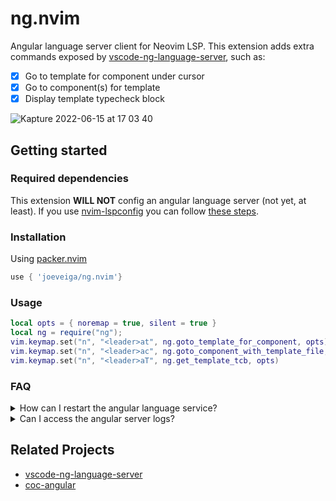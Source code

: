 # ng.nvim

Angular language server client for Neovim LSP. This extension adds extra commands exposed by [vscode-ng-language-server](https://github.com/angular/vscode-ng-language-service), such as:

- [x] Go to template for component under cursor
- [x] Go to component(s) for template
- [x] Display template typecheck block

![Kapture 2022-06-15 at 17 03 40](https://user-images.githubusercontent.com/19226858/173929937-e2b6db50-0ce7-451b-9e61-7e7a88696145.gif)

## Getting started

### Required dependencies

This extension **WILL NOT** config an angular language server (not yet, at least). If you use [nvim-lspconfig](https://github.com/neovim/nvim-lspconfig) you can follow [these steps](https://github.com/neovim/nvim-lspconfig/blob/master/doc/server_configurations.md#angularls).

### Installation

Using [packer.nvim](https://github.com/wbthomason/packer.nvim)

```lua
use { 'joeveiga/ng.nvim'}
```

### Usage

```lua
local opts = { noremap = true, silent = true }
local ng = require("ng");
vim.keymap.set("n", "<leader>at", ng.goto_template_for_component, opts)
vim.keymap.set("n", "<leader>ac", ng.goto_component_with_template_file, opts)
vim.keymap.set("n", "<leader>aT", ng.get_template_tcb, opts)
```

### FAQ

<details>
 <summary>How can I restart the angular language service?</summary>

 <br>
 
 VSCode provides a `Angular: Restart Angular Language Server` command to restart the service. Unfortunately `ng.nvim` does not
 manage the lifecycle of the server at the moment. However, you can use [nvim-lspconfig](https://github.com/neovim/nvim-lspconfig) to
 accomplish this with the `:LspRestart` command.

![Kapture 2022-06-15 at 21 59 23](https://user-images.githubusercontent.com/19226858/173974953-68cc17a5-1684-43f1-80cb-78b6cf95ae8e.gif)

</details>

<details>
 <summary>Can I access the angular server logs?</summary>

 <br>
 
 I don't plan to support VSCode's `Angular: Open Language Server Log` command at the moment (at least not the functionality to automatically
 enable logging). PRs are welcome though ;). If you want to do this via lspconfig, you can add it to your `angularls` config cmd like so:

<!-- prettier-ignore -->
 ```lua
local cmd = {
  "ngserver",
  "--stdio",
  "--tsProbeLocations",
  "<typescript_path>",
  "--ngProbeLocations",
  "<angular_language_service_path>",
  -- THESE ARE THE RELEVANT OPTIONS
  "--logFile",
  "<path_to_logs>/nglangsvc.log",
  "--logVerbosity",
  "verbose" -- terse|normal|verbose|requestTime
}

lspconfig.angularls.setup({
  cmd = cmd,
  capabilities = capabilities,
  on_new_config = function(new_config, new_root_dir)
    new_config.cmd = cmd
  end
})

-- ...
-- you can then add a mapping to open the file
vim.keymap.set("n", "<leader>al", '<cmd>view <path_to_logs>/nglangsvc.log<cr>', opts)
```

</details>

## Related Projects

- [vscode-ng-language-server](https://github.com/angular/vscode-ng-language-service)
- [coc-angular](https://github.com/iamcco/coc-angular)
